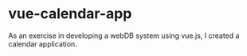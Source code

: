 # vue-calendar-app
As an exercise in developing a webDB system using vue.js, I created a calendar application.
